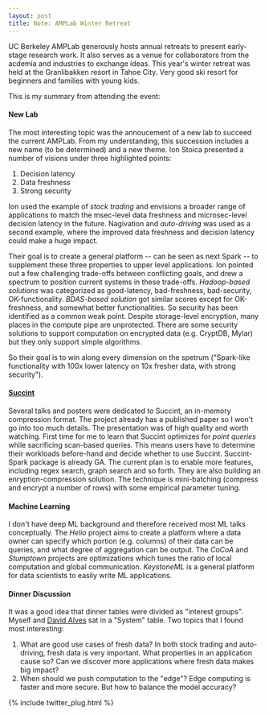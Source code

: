 ```yaml
---
layout: post
title: Note: AMPLab Winter Retreat
---
```

UC Berkeley AMPLab generously hosts annual retreats to present early-stage research work. It also serves as a venue for collaborators from the acdemia and industries to exchange ideas. This year's winter retreat was held at the Granlibakken resort in Tahoe City. Very good ski resort for beginners and families with young kids.

This is my summary from attending the event:

#### New Lab
The most interesting topic was the annoucement of a new lab to succeed the current AMPLab. From my understanding, this succession includes a new name (to be determined) and a new theme. Ion Stoica presented a number of visions under three highlighted points:

1. Decision latency
2. Data freshness
3. Strong security

Ion used the example of *stock trading* and envisions a broader range of applications to match the msec-level data freshness and microsec-level decision latency in the future. Nagivation and *auto-driving* was used as a second example, where the improved data freshness and decision latency could make a huge impact. 

Their goal is to create a general platform -- can be seen as next Spark -- to supplement these three properties to upper level applications. Ion pointed out a few challenging trade-offs between conflicting goals, and drew a spectrum to position current systems in these trade-offs. *Hadoop-based solutions* was categorized as good-latency, bad-freshness, bad-security, OK-functionality. *BDAS-based solution* got similar scores except for OK-freshness, and somewhat better functionalities. So security has been identified as a common weak point. Despite storage-level encryption, many places in the compute pipe are unprotected. There are some security solutions to support computation on encrypted data (e.g. CryptDB, Mylar) but they only support simple algorithms. 

So their goal is to win along every dimension on the spetrum ("Spark-like functionality with 100x lower latency on 10x fresher data, with strong security").

#### [Succint](https://amplab.cs.berkeley.edu/publication/succinct-enabling-queries-on-compressed-data/)
Several talks and posters were dedicated to Succint, an in-memory compression format. The project already has a published paper so I won't go into too much details. The presentation was of high quality and worth watching. First time for me to learn that Succint optimizes for *point queries* while sacrificing scan-based queries. This means users have to determine their workloads before-hand and decide whether to use Succint. Succint-Spark package is already GA. The current plan is to enable more features, including regex search, graph search and so forth. They are also building an enryption-compression solution. The technique is mini-batching (compress and encrypt a number of rows) with some empirical parameter tuning.

#### Machine Learning
I don't have deep ML background and therefore received most ML talks conceptually. The *Helio* project aims to create a platform where a data owner can specify which portion (e.g. columns) of their data can be queries, and what degree of aggregation can be output. The *CoCoA* and *Stumptown* projects are optimizations which tunes the ratio of local computation and global communication. *KeystoneML* is a general platform for data scientists to easily write ML applications.

#### Dinner Discussion
It was a good idea that dinner tables were divided as "interest groups". Myself and [David Alves](@dribeiroalves) sat in a "System" table. Two topics that I found most interesting: 

1. What are good use cases of fresh data? In both stock trading and auto-driving, fresh data is very important. What properties in an application cause so? Can we discover more applications where fresh data makes big impact?
2. When should we push computation to the "edge"? Edge computing is faster and more secure. But how to balance the model accuracy?

{% include twitter_plug.html %}
